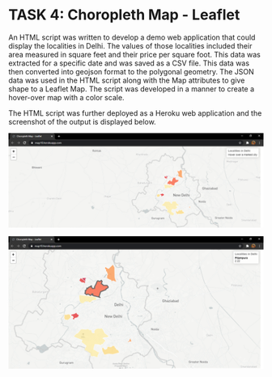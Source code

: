 # TASK 4: Choropleth Map - Leaflet

An HTML script was written to develop a demo web application that could display the localities in Delhi. The values of those localities included their area measured in square feet and their price per square foot. This data was extracted for a specific date and was saved as a CSV file. This data was then converted into geojson format to the polygonal geometry. The JSON data was used in the HTML script along with the Map attributes to give shape to a Leaflet Map. The script was developed in a manner to create a hover-over map with a color scale. 

The HTML script was further deployed as a Heroku web application and the screenshot of the output is displayed below.

![leaflet](https://github.com/nkofficial-1005/JunoTerra/blob/master/JunoTerra_Internship/images/leaflet.png)

![hover](https://github.com/nkofficial-1005/JunoTerra/blob/master/JunoTerra_Internship/images/leaflet_hover.png)
